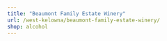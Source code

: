 ```yaml
---
title: "Beaumont Family Estate Winery"
url: /west-kelowna/beaumont-family-estate-winery/
shop: alcohol
---
```

